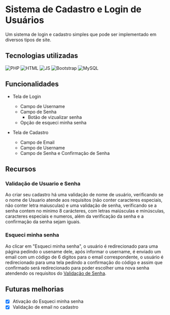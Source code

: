 # Sistema de Cadastro e Login de Usuários
Um sistema de login e cadastro simples que pode ser implementado em diversos tipos de site.

## Tecnologias utilizadas
![PHP](https://img.shields.io/badge/PHP-777BB4?style=for-the-badge&logo=php&logoColor=white)
![HTML](https://img.shields.io/badge/HTML5-E34F26?style=for-the-badge&logo=html5&logoColor=white)
![JS](https://img.shields.io/badge/JavaScript-F7DF1E?style=for-the-badge&logo=javascript&logoColor=black)
![Bootstrap](https://img.shields.io/badge/Bootstrap-563D7C?style=for-the-badge&logo=bootstrap&logoColor=white)
![MySQL](https://img.shields.io/badge/MySQL-00000F?style=for-the-badge&logo=mysql&logoColor=white)

## Funcionalidades
- Tela de Login
  - Campo de Username
  - Campo de Senha
    - Botão de vizualizar senha
  - Opção de esqueci minha senha
 
- Tela de Cadastro
  - Campo de Email
  - Campo de Username
  - Campo de Senha e Confirmação de Senha

## Recursos

### Validação de Usuario e Senha
Ao criar seu cadastro há uma validação de nome de usuário, verificando se o nome de Usuario atende aos requisitos (não conter caracteres especiais, não conter letra maiusculas) e uma validação de senha, verificando se a senha contem no minimo 8 carácteres, com letras maiúsculas e minúsculas, caracteres especiais e numeros,  além da verificação da senha e a confirmação da senha sejam iguais.

### Esqueci minha senha
Ao clicar em "Esqueci minha senha", o usuário é redirecionado para uma página pedindo o usename dele, após informar o username, é enviado um email com um código de 6 digitos para o email correspondente, o usuário é redirecionado para uma tela pedindo a confirmação do código e assim que confirmado será redirecionado para poder escolher uma nova senha atendendo os requisitos do [Validação de Senha](#validação-de-usuario-e-senha). 

## Futuras melhorias
- [X] Ativação do Esqueci minha senha
- [X] Validação de email no cadastro
